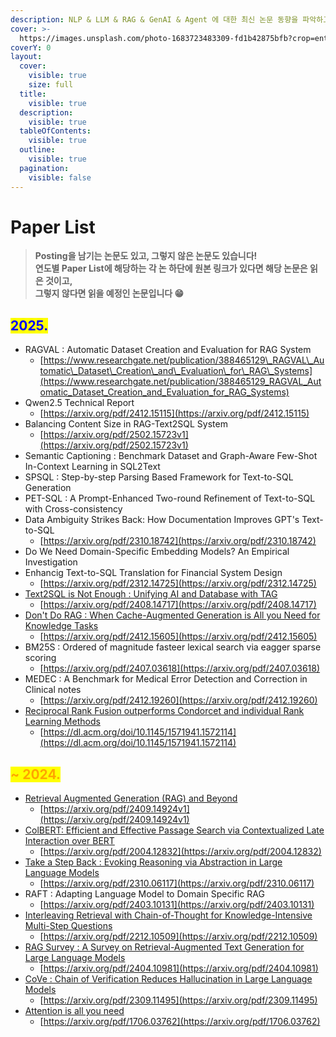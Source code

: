 ```yaml
---
description: NLP & LLM & RAG & GenAI & Agent 에 대한 최신 논문 동향을 파악하고 리스트를 정리해보자!
cover: >-
  https://images.unsplash.com/photo-1683723483309-fd1b42875bfb?crop=entropy&cs=srgb&fm=jpg&ixid=M3wxOTcwMjR8MHwxfHNlYXJjaHwyfHxhcmNoaXZ8ZW58MHx8fHwxNzExNTI0MjkzfDA&ixlib=rb-4.0.3&q=85
coverY: 0
layout:
  cover:
    visible: true
    size: full
  title:
    visible: true
  description:
    visible: true
  tableOfContents:
    visible: true
  outline:
    visible: true
  pagination:
    visible: false
---
```


# Paper List

> **Posting을 남기는 논문도 있고, 그렇지 않은 논문도 있습니다!** \
> **연도별 Paper List에 해당하는 각 논 하단에 원본 링크가 있다면 해당 논문은 읽은 것이고,** \
> **그렇지 않다면 읽을 예정인 논문입니다 😁**

## <mark style="color:blue;">2025.</mark>

* RAGVAL : Automatic Dataset Creation and Evaluation for RAG System
  * [https://www.researchgate.net/publication/388465129\_RAGVAL\_Automatic\_Dataset\_Creation\_and\_Evaluation\_for\_RAG\_Systems](https://www.researchgate.net/publication/388465129_RAGVAL_Automatic_Dataset_Creation_and_Evaluation_for_RAG_Systems)
* Qwen2.5 Technical Report
  * [https://arxiv.org/pdf/2412.15115](https://arxiv.org/pdf/2412.15115)
* Balancing Content Size in RAG-Text2SQL System
  * [https://arxiv.org/pdf/2502.15723v1](https://arxiv.org/pdf/2502.15723v1)
* Semantic Captioning : Benchmark Dataset and Graph-Aware Few-Shot In-Context Learning in SQL2Text
* SPSQL : Step-by-step Parsing Based Framework for Text-to-SQL Generation
* PET-SQL : A Prompt-Enhanced Two-round Refinement of Text-to-SQL with Cross-consistency
* Data Ambiguity Strikes Back: How Documentation Improves GPT's Text-to-SQL
  * [https://arxiv.org/pdf/2310.18742](https://arxiv.org/pdf/2310.18742)
* Do We Need Domain-Specific Embedding Models? An Empirical Investigation
* Enhancig Text-to-SQL Translation for Financial System Design
  * [https://arxiv.org/pdf/2312.14725](https://arxiv.org/pdf/2312.14725)
* [Text2SQL is Not Enough : Unifying AI and Database with TAG](2024-text2sql-is-not-enough-unifying-ai-and-database-with-tag.md)
  * [https://arxiv.org/pdf/2408.14717](https://arxiv.org/pdf/2408.14717)
* [Don't Do RAG : When Cache-Augmented Generation is All you Need for Knowledge Tasks](2024-dont-do-rag-when-cache-augmented-generation-is-all-you-need-for-knowledge-tasks.md)
  * [https://arxiv.org/pdf/2412.15605](https://arxiv.org/pdf/2412.15605)
* BM25S : Ordered of magnitude fasteer lexical search via eagger sparse scoring
  * [https://arxiv.org/pdf/2407.03618](https://arxiv.org/pdf/2407.03618)
* MEDEC : A Benchmark for Medical Error Detection and Correction in Clinical notes
  * [https://arxiv.org/pdf/2412.19260](https://arxiv.org/pdf/2412.19260)
* [Reciprocal Rank Fusion outperforms Condorcet and individual Rank Learning Methods](2009-reciprocal-rank-fusion-outperforms-condorcet-and-individual-rank-learning-methods.md)
  * [https://dl.acm.org/doi/10.1145/1571941.1572114](https://dl.acm.org/doi/10.1145/1571941.1572114)

## <mark style="color:orange;">\~ 2024.</mark>

* [Retrieval Augmented Generation (RAG) and Beyond](2024-retrieval-augmented-generation-rag-and-beyond.md)
  * [https://arxiv.org/pdf/2409.14924v1](https://arxiv.org/pdf/2409.14924v1)
* [ColBERT: Efficient and Effective Passage Search via Contextualized Late Interaction over BERT](2020-colbert-efficient-and-effective-passage-search-via-contextualized-late-interaction-over-bert.md)
  * [https://arxiv.org/pdf/2004.12832](https://arxiv.org/pdf/2004.12832)
* [Take a Step Back : Evoking Reasoning via Abstraction in Large Language Models](2024-take-a-step-back-evoking-reasoning-via-abstraction-in-large-language-models.md)
  * [https://arxiv.org/pdf/2310.06117](https://arxiv.org/pdf/2310.06117)
* RAFT : Adapting Language Model to Domain Specific RAG
  * [https://arxiv.org/pdf/2403.10131](https://arxiv.org/pdf/2403.10131)
* [Interleaving Retrieval with Chain-of-Thought for Knowledge-Intensive Multi-Step Questions](2023-interleaving-retrieval-with-chain-of-thought-for-knowledge-intensive-multi-step-questions.md)
  * [https://arxiv.org/pdf/2212.10509](https://arxiv.org/pdf/2212.10509)
* [RAG Survey : A Survey on Retrieval-Augmented Text Generation for Large Language Models](2024-rag-survey-a-survey-on-retrieval-augmented-text-generation-for-large-language-models.md)
  * [https://arxiv.org/pdf/2404.10981](https://arxiv.org/pdf/2404.10981)
* [CoVe : Chain of Verification Reduces Hallucination in Large Language Models](2023-cove-chain-of-verification-reduces-hallucination-in-large-language-models.md)
  * [https://arxiv.org/pdf/2309.11495](https://arxiv.org/pdf/2309.11495)
* [Attention is all you need](2017-attention-is-all-you-need.md)
  * [https://arxiv.org/pdf/1706.03762](https://arxiv.org/pdf/1706.03762)
